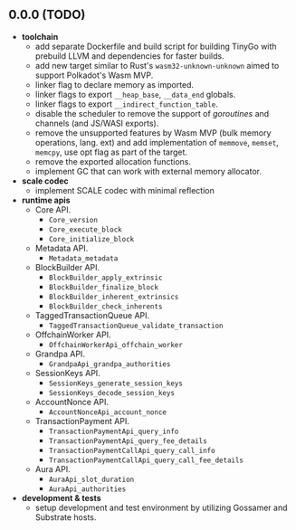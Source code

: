 
0.0.0 (TODO)
---
- **toolchain**
  - add separate Dockerfile and build script for building TinyGo with prebuild LLVM and dependencies for faster
    builds.
  - add new target similar to Rust's `wasm32-unknown-unknown` aimed to support Polkadot's Wasm MVP.
  - linker flag to declare memory as imported.
  - linker flags to export `__heap_base`, `__data_end` globals.
  - linker flags to export `__indirect_function_table`.
  - disable the scheduler to remove the support of *goroutines* and channels (and JS/WASI exports).
  - remove the unsupported features by Wasm MVP (bulk memory operations, lang. ext) and add implementation
    of `memmove`, `memset`, `memcpy`, use opt flag as part of the target.
  - remove the exported allocation functions.
  - implement GC that can work with external memory allocator.
- **scale codec**
  - implement SCALE codec with minimal reflection
- **runtime apis**  
  - Core API.
    - `Core_version`
    - `Core_execute_block`
    - `Core_initialize_block`
  - Metadata API.
    - `Metadata_metadata`
  - BlockBuilder API.
    - `BlockBuilder_apply_extrinsic`
    - `BlockBuilder_finalize_block`
    - `BlockBuilder_inherent_extrinsics`
    - `BlockBuilder_check_inherents`
  - TaggedTransactionQueue API.
    - `TaggedTransactionQueue_validate_transaction`
  - OffchainWorker API.
    - `OffchainWorkerApi_offchain_worker`
  - Grandpa API.
    - `GrandpaApi_grandpa_authorities`
  - SessionKeys API.
    - `SessionKeys_generate_session_keys`
    - `SessionKeys_decode_session_keys`
  - AccountNonce API.
    - `AccountNonceApi_account_nonce`
  - TransactionPayment API.
    - `TransactionPaymentApi_query_info`
    - `TransactionPaymentApi_query_fee_details`
    - `TransactionPaymentCallApi_query_call_info`
    - `TransactionPaymentCallApi_query_call_fee_details`
  - Aura API.
    - `AuraApi_slot_duration`
    - `AuraApi_authorities`
- **development & tests**
  - setup development and test environment by utilizing Gossamer and Substrate hosts.



